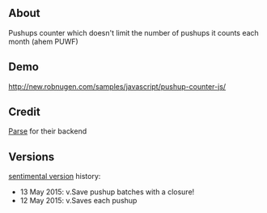 ## About

Pushups counter which doesn't limit the number of pushups it counts each month (ahem PUWF)

## Demo

http://new.robnugen.com/samples/javascript/pushup-counter-js/

## Credit

[Parse](http://www.parse.com) for their backend

## Versions

[sentimental version](http://sentimentalversioning.org/) history:

* 13 May 2015: v.Save pushup batches with a closure!
* 12 May 2015: v.Saves each pushup
